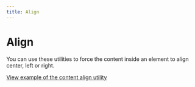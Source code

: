 ```yaml
---
title: Align
---
```


# Align

You can use these utilities to force the content inside an element to align center, left or right.

<a href="https://vanilla-framework.github.io/vanilla-framework/examples/utilities/align/"
    class="js-example">
    View example of the content align utility
</a>